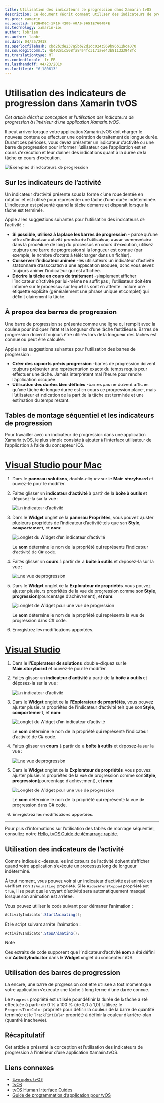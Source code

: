 ```yaml
---
title: Utilisation des indicateurs de progression dans Xamarin tvOS
description: Ce document décrit comment utiliser des indicateurs de progression dans une application tvOS générées avec Xamarin. Il aborde les barres de progression et les indicateurs de l’activité.
ms.prod: xamarin
ms.assetid: 582B6D0C-1F16-4299-A9A6-5651E76009FE
ms.technology: xamarin-ios
author: lobrien
ms.author: laobri
ms.date: 04/25/2018
ms.openlocfilehash: cbd2b2de237a5bb22d1dc0242569b96b12bca070
ms.sourcegitcommit: 4b402d1c508fa84e4fc3171a6e43b811323948fc
ms.translationtype: MT
ms.contentlocale: fr-FR
ms.lasthandoff: 04/23/2019
ms.locfileid: "61180613"
---
```

# <a name="working-with-tvos-progress-indicators-in-xamarin"></a>Utilisation des indicateurs de progression dans Xamarin tvOS

_Cet article décrit la conception et l’utilisation des indicateurs de progression à l’intérieur d’une application Xamarin.tvOS._

Il peut arriver lorsque votre application Xamarin.tvOS doit charger le nouveau contenu ou effectuer une opération de traitement de longue durée. Durant ces périodes, vous devez présenter un indicateur d’activité ou une barre de progression pour informer l’utilisateur que l’application est en cours d’exécution et leur donner des indications quant à la durée de la tâche en cours d’exécution.

![Exemples d’indicateurs de progression](progress-indicators-images/intro01.png "exemples d’indicateurs de progression")

## <a name="about-activity-indicators"></a>Sur les indicateurs de l’activité

Un indicateur d’activité présente sous la forme d’une roue dentée en rotation et est utilisé pour représenter une tâche d’une durée indéterminée. L’indicateur est présenté quand la tâche démarre et disparaît lorsque la tâche est terminée.

Apple a les suggestions suivantes pour l’utilisation des indicateurs de l’activité :

- **Si possible, utilisez à la place les barres de progression** - parce qu’une offre d’indicateur activité prendra de l’utilisateur, aucun commentaire dans la procédure de long du processus en cours d’exécution, utilisez toujours une barre de progression si la longueur est connue (par exemple, le nombre d’octets à télécharger dans un fichier).
- **Conserver l’indicateur animée** -les utilisateurs un indicateur d’activité stationnaire d'association à une application bloquée, donc vous devez toujours animer l’indicateur qui est affichée.
- **Décrire la tâche en cours de traitement** -simplement afficher l’indicateur d’activité par lui-même ne suffit pas ; l’utilisateur doit être informé sur le processus sur lequel ils sont en attente. Inclure une étiquette explicite (généralement une phrase unique et complet) qui définit clairement la tâche.

## <a name="about-progress-bars"></a>À propos des barres de progression

Une barre de progression se présente comme une ligne qui remplit avec la couleur pour indiquer l’état et la longueur d’une tâche fastidieuse. Barres de progression doivent toujours être utilisés lors de la longueur des tâches est connue ou peut être calculée.

Apple a les suggestions suivantes pour l’utilisation des barres de progression :

- **Créer des rapports précis progression** -barres de progression doivent toujours présenter une représentation exacte du temps requis pour effectuer une tâche. Jamais interprètent mal l’heure pour rendre l’application occupée.
- **Utilisation des durées bien définies** -barres pas ne doivent afficher qu’une tâche de longue durée est en cours de progression placer, mais l’utilisateur et indication de la part de la tâche est terminée et une estimation du temps restant.

## <a name="progress-indicators-and-storyboards"></a>Tables de montage séquentiel et les indicateurs de progression

Pour travailler avec un indicateur de progression dans une application Xamarin.tvOS, le plus simple consiste à ajouter à l’interface utilisateur de l’application à l’aide du concepteur iOS.

# <a name="visual-studio-for-mactabmacos"></a>[Visual Studio pour Mac](#tab/macos)
    
1. Dans le **panneau solutions**, double-cliquez sur le **Main.storyboard** et ouvrez-le pour le modifier.

2. Faites glisser un **indicateur d’activité** à partir de la **boîte à outils** et déposez-la sur la vue : 

    ![Un indicateur d’activité](progress-indicators-images/activity01.png "un indicateur d’activité")

3. Dans le **Widget** onglet de la **panneau Propriétés**, vous pouvez ajuster plusieurs propriétés de l’indicateur d’activité tels que son **Style**, **comportement**, et **nom**: 

    ![L’onglet du Widget d’un indicateur d’activité](progress-indicators-images/activity02.png "onglet le Widget d’un indicateur d’activité")
    
    Le **nom** détermine le nom de la propriété qui représente l’indicateur d’activité de C# code.

4. Faites glisser un **cours** à partir de la **boîte à outils** et déposez-la sur la vue : 

    ![Une vue de progression](progress-indicators-images/activity03.png "une vue de progression")

5. Dans le **Widget** onglet de la **Explorateur de propriétés**, vous pouvez ajuster plusieurs propriétés de la vue de progression comme son **Style**, **progression**(pourcentage d’achèvement), et **nom**: 

    ![L’onglet de Widget pour une vue de progression](progress-indicators-images/activity04.png "onglet le Widget pour une vue de progression")
    
    Le **nom** détermine le nom de la propriété qui représente la vue de progression dans C# code.

6. Enregistrez les modifications apportées.

# <a name="visual-studiotabwindows"></a>[Visual Studio](#tab/windows)
    
1. Dans le **l’Explorateur de solutions**, double-cliquez sur le **Main.storyboard** et ouvrez-le pour le modifier.

2. Faites glisser un **indicateur d’activité** à partir de la **boîte à outils** et déposez-la sur la vue : 

    ![Un indicateur d’activité](progress-indicators-images/activity01-vs.png
    "un indicateur d’activité")

3. Dans le **Widget** onglet de la **l’Explorateur de propriétés**, vous pouvez ajuster plusieurs propriétés de l’indicateur d’activité tels que son **Style**, **comportement**, et **nom**: 

    ![L’onglet du Widget d’un indicateur d’activité](progress-indicators-images/activity02-vs.png "onglet le Widget d’un indicateur d’activité")

    Le **nom** détermine le nom de la propriété qui représente l’indicateur d’activité de C# code.

4. Faites glisser un **cours** à partir de la **boîte à outils** et déposez-la sur la vue : 

   ![Une vue de progression](progress-indicators-images/activity03-vs.png "une vue de progression")

5. Dans le **Widget** onglet de la **Explorateur de propriétés**, vous pouvez ajuster plusieurs propriétés de la vue de progression comme son **Style**, **progression**(pourcentage d’achèvement), et **nom**: 

    ![L’onglet de Widget pour une vue de progression](progress-indicators-images/activity04-vs.png "onglet le Widget pour une vue de progression")
    
    Le **nom** détermine le nom de la propriété qui représente la vue de progression dans C# code.

6. Enregistrez les modifications apportées.

-----

Pour plus d’informations sur l’utilisation des tables de montage séquentiel, consultez notre [Hello, tvOS Guide de démarrage rapide](~/ios/tvos/get-started/hello-tvos.md). 

## <a name="working-with-activity-indicators"></a>Utilisation des indicateurs de l’activité

Comme indiqué ci-dessus, les indicateurs de l’activité doivent s’afficher quand votre application s’exécute un processus long de longueur indéterminé.

À tout moment, vous pouvez voir si un indicateur d’activité est animée en vérifiant son `IsAnimating` propriété. Si le `HidesWhenStopped` propriété est `true`, il se peut que le voyant d’activité sera automatiquement masqué lorsque son animation est arrêtée.

Vous pouvez utiliser le code suivant pour démarrer l’animation : 

```csharp
ActivityIndicator.StartAnimating();
```

Et le script suivant arrête l’animation :

```csharp
ActivityIndicator.StopAnimating();
```

> [!NOTE]
> Ces extraits de code supposent que l’indicateur d’activité **nom** a été défini sur **ActivityIndicator** dans le **Widget** onglet du concepteur iOS.

## <a name="working-with-progress-bars"></a>Utilisation des barres de progression

Là encore, une barre de progression doit être utilisée à tout moment que votre application s’exécute une tâche à long terme d’une durée connue. 

Le `Progress` propriété est utilisée pour définir la durée de la tâche a été effectuée à partir de 0 % à 100 % (de 0,0 à 1,0). Utilisez le `ProgressTintColor` propriété pour définir la couleur de la barre de quantité terminée et le `TrackTintColor` propriété à définir la couleur d’arrière-plan (quantité inachevée).

## <a name="summary"></a>Récapitulatif

Cet article a présenté la conception et l’utilisation des indicateurs de progression à l’intérieur d’une application Xamarin.tvOS.

## <a name="related-links"></a>Liens connexes

- [Exemples tvOS](https://developer.xamarin.com/samples/tvos/all/)
- [tvOS](https://developer.apple.com/tvos/)
- [tvOS Human Interface Guides](https://developer.apple.com/tvos/human-interface-guidelines/)
- [Guide de programmation d’application pour tvOS](https://developer.apple.com/library/prerelease/tvos/documentation/General/Conceptual/AppleTV_PG/)
